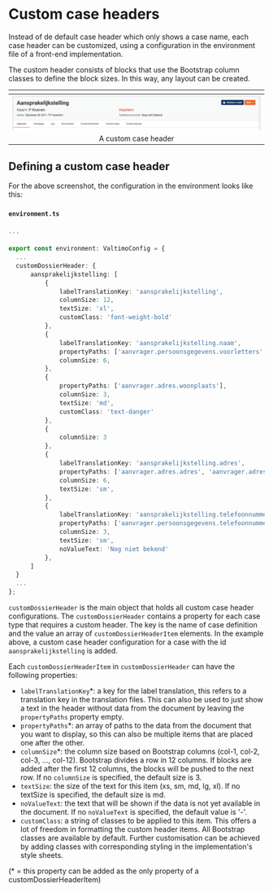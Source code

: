 # Custom case headers

Instead of de default case header which only shows a case name, each case header can be customized, using a
configuration in the environment file of a front-end implementation.

The custom header consists of blocks that use the Bootstrap column classes to define the block sizes. In this way, any
layout can be created.

| <!-- -->                                          |
|---------------------------------------------------|
| ![Custom case header](img/custom-case-header.png) |
| <center>A custom case header</center>             |

## Defining a custom case header

For the above screenshot, the configuration in the environment looks like this:

#### **`environment.ts`**
  ```typescript
...

export const environment: ValtimoConfig = {
    ...
    customDossierHeader: {
        aansprakelijkstelling: [
            {
                labelTranslationKey: 'aansprakelijkstelling',
                columnSize: 12,
                textSize: 'xl',
                customClass: 'font-weight-bold'
            },
            {
                labelTranslationKey: 'aansprakelijkstelling.naam',
                propertyPaths: ['aanvrager.persoonsgegevens.voorletters', 'aanvrager.persoonsgegevens.achternaam'],
                columnSize: 6,
            },
            {
                propertyPaths: ['aanvrager.adres.woonplaats'],
                columnSize: 3,
                textSize: 'md',
                customClass: 'text-danger'
            },
            {
                columnSize: 3
            },
            {
                labelTranslationKey: 'aansprakelijkstelling.adres',
                propertyPaths: ['aanvrager.adres.adres', 'aanvrager.adres.huisnummer', 'aanvrager.adres.postcode', 'aanvrager.adres.woonplaats'],
                columnSize: 6,
                textSize: 'sm',
            },
            {
                labelTranslationKey: 'aansprakelijkstelling.telefoonnummer',
                propertyPaths: ['aanvrager.persoonsgegevens.telefoonnummer'],
                columnSize: 3,
                textSize: 'sm',
                noValueText: 'Nog niet bekend'
            },
        ]
    }
    ...
};
  ```

`customDossierHeader` is the main object that holds all custom case header configurations. The `customDossierHeader` 
contains a property for each case type that requires a custom header. The key is the name of case definition and the
value an array of `customDossierHeaderItem` elements. In the example above, a custom case header configuration for a 
case with the id `aansprakelijkstelling` is added.

Each `customDossierHeaderItem` in `customDossierHeader` can have the following properties:

- `labelTranslationKey`*: a key for the label translation, this refers to a translation key in the translation files.
This can also be used to just show a text in the header without data from the document by leaving the `propertyPaths`
property empty.
- `propertyPaths`*: an array of paths to the data from the document that you want to display, so this can also be 
multiple items that are placed one after the other.
- `columnSize`*: the column size based on Bootstrap columns (col-1, col-2, col-3, ..., col-12). Bootstrap divides a row
in 12 columns. If blocks are added after the first 12 columns, the blocks will be pushed to the next row. If no
`columnSize` is specified, the default size is 3.
- `textSize`: the size of the text for this item (xs, sm, md, lg, xl). If no textSize is specified, the default size is
md.
- `noValueText`: the text that will be shown if the data is not yet available in the document. If no `noValueText` is
specified, the default value is '-'.
- `customClass`: a string of classes to be applied to this item. This offers a lot of freedom in formatting the custom
header items. All Bootstrap classes are available by default. Further customisation can be achieved by adding classes 
with corresponding styling in the implementation's style sheets.

(* = this property can be added as the only property of a customDossierHeaderItem)